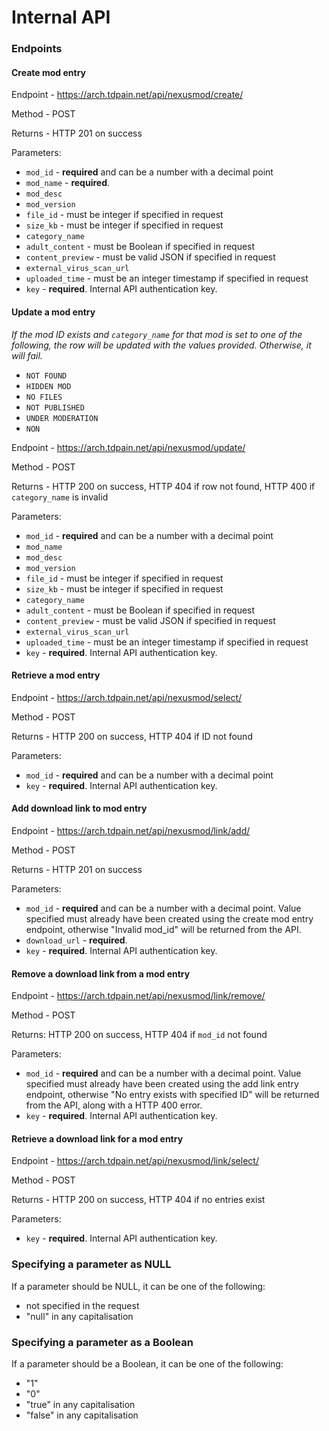 # Internal API

### Endpoints

#### Create mod entry

Endpoint - https://arch.tdpain.net/api/nexusmod/create/

Method - POST

Returns - HTTP 201 on success

Parameters:

- `mod_id` - **required** and can be a number with a decimal point
- `mod_name` - **required**.
- `mod_desc`
- `mod_version`
- `file_id` - must be integer if specified in request
- `size_kb` - must be integer if specified in request
- `category_name`
- `adult_content` - must be Boolean if specified in request
- `content_preview` - must be valid JSON if specified in request
- `external_virus_scan_url`
- `uploaded_time` - must be an integer timestamp if specified in request
- `key` - **required**. Internal API authentication key.

#### Update a mod entry

*If the mod ID exists and `category_name` for that mod is set to one of the following, the row will be updated with the values provided. Otherwise, it will fail.*
- `NOT FOUND`
- `HIDDEN MOD`
- `NO FILES`
- `NOT PUBLISHED`
- `UNDER MODERATION`
- `NON`

Endpoint - https://arch.tdpain.net/api/nexusmod/update/

Method - POST

Returns - HTTP 200 on success, HTTP 404 if row not found, HTTP 400 if `category_name` is invalid

Parameters:

- `mod_id` - **required** and can be a number with a decimal point
- `mod_name`
- `mod_desc`
- `mod_version`
- `file_id` - must be integer if specified in request
- `size_kb` - must be integer if specified in request
- `category_name`
- `adult_content` - must be Boolean if specified in request
- `content_preview` - must be valid JSON if specified in request
- `external_virus_scan_url`
- `uploaded_time` - must be an integer timestamp if specified in request
- `key` - **required**. Internal API authentication key.

#### Retrieve a mod entry

Endpoint - https://arch.tdpain.net/api/nexusmod/select/

Method - POST

Returns - HTTP 200 on success, HTTP 404 if ID not found

Parameters:

- `mod_id` - **required** and can be a number with a decimal point
- `key` - **required**. Internal API authentication key.


#### Add download link to mod entry

Endpoint - https://arch.tdpain.net/api/nexusmod/link/add/

Method - POST

Returns - HTTP 201 on success

Parameters:

- `mod_id` - **required** and can be a number with a decimal point. Value specified must already have been created using the create mod entry endpoint, otherwise "Invalid mod_id" will be returned from the API.
- `download_url` - **required**.
- `key` - **required**. Internal API authentication key.

#### Remove a download link from a mod entry

Endpoint - https://arch.tdpain.net/api/nexusmod/link/remove/

Method - POST

Returns: HTTP 200 on success, HTTP 404 if `mod_id` not found

Parameters:

- `mod_id` - **required** and can be a number with a decimal point. Value specified must already have been created using the add link entry endpoint, otherwise "No entry exists with specified ID" will be returned from the API, along with a HTTP 400 error.
- `key` - **required**. Internal API authentication key.

#### Retrieve a download link for a mod entry

Endpoint - https://arch.tdpain.net/api/nexusmod/link/select/

Method - POST

Returns - HTTP 200 on success, HTTP 404 if no entries exist

Parameters:
- `key` - **required**. Internal API authentication key.


### Specifying a parameter as NULL

If a parameter should be NULL, it can be one of the following:

- not specified in the request
- "null" in any capitalisation

### Specifying a parameter as a Boolean

If a parameter should be a Boolean, it can be one of the following:

- "1"
- "0"
- "true" in any capitalisation
- "false" in any capitalisation
